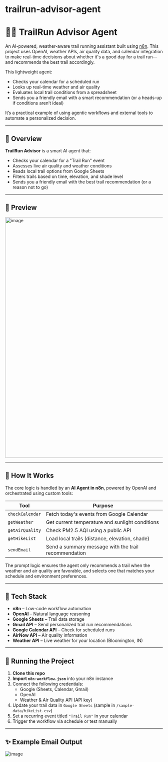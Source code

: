 # trailrun-advisor-agent

# 🏃‍♂️ TrailRun Advisor Agent

An AI-powered, weather-aware trail running assistant built using [n8n](https://n8n.io/). This project uses OpenAI, weather APIs, air quality data, and calendar integration to make real-time decisions about whether it's a good day for a trail run—and recommends the best trail accordingly.

This lightweight agent:
- Checks your calendar for a scheduled run
- Looks up real-time weather and air quality
- Evaluates local trail conditions from a spreadsheet
- Sends you a friendly email with a smart recommendation (or a heads-up if conditions aren’t ideal)

It’s a practical example of using agentic workflows and external tools to automate a personalized decision.

---

## 🌟 Overview

**TrailRun Advisor** is a smart AI agent that:
- Checks your calendar for a "Trail Run" event
- Assesses live air quality and weather conditions
- Reads local trail options from Google Sheets
- Filters trails based on time, elevation, and shade level
- Sends you a friendly email with the best trail recommendation (or a reason not to go)

---

## 📸 Preview

<img width="766" alt="image" src="https://github.com/user-attachments/assets/0baf5709-ead8-4a57-ada3-ac28e7c900c6" />

---

## 🧠 How It Works

The core logic is handled by an **AI Agent in n8n**, powered by OpenAI and orchestrated using custom tools:

| Tool           | Purpose                                        |
|----------------|------------------------------------------------|
| `checkCalendar` | Fetch today's events from Google Calendar     |
| `getWeather`    | Get current temperature and sunlight conditions |
| `getAirQuality` | Check PM2.5 AQI using a public API            |
| `getHikeList`   | Load local trails (distance, elevation, shade) |
| `sendEmail`     | Send a summary message with the trail recommendation |

The prompt logic ensures the agent only recommends a trail when the weather and air quality are favorable, and selects one that matches your schedule and environment preferences.

---

## 🔧 Tech Stack

- **n8n** – Low-code workflow automation
- **OpenAI** – Natural language reasoning
- **Google Sheets** – Trail data storage
- **Gmail API** – Send personalized trail run recommendations
- **Google Calendar API** – Check for scheduled runs
- **AirNow API** – Air quality information
- **Weather API** – Live weather for your location (Bloomington, IN)

---

## 🚀 Running the Project

1. **Clone this repo**
2. **Import `n8n-workflow.json`** into your n8n instance
3. Connect the following credentials:
   - Google (Sheets, Calendar, Gmail)
   - OpenAI
   - Weather & Air Quality API (API key)
4. Update your trail data in `Google Sheets` (sample in `/sample-data/hikeList.csv`)
5. Set a recurring event titled `"Trail Run"` in your calendar
6. Trigger the workflow via schedule or test manually

---

## ✨ Example Email Output

![image](https://github.com/user-attachments/assets/005c2489-3064-4546-a632-f81fcf90674d)


